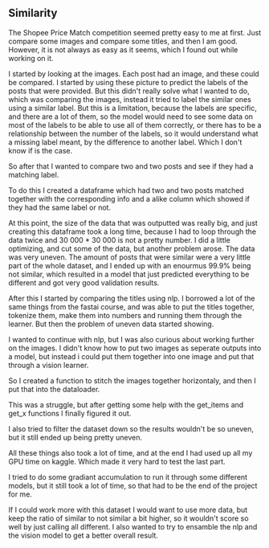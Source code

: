 ## Similarity

The Shopee Price Match competition seemed pretty easy to me at first. Just compare some images and compare some titles, and then I am good. However, it is not always as easy as it seems, which I found out while working on it.

I started by looking at the images. Each post had an image, and these could be compared. I started by using these picture to predict the labels of the posts that were provided. But this didn't really solve what I wanted to do, which was comparing the images, instead it tried to label the similar ones using a similar label. But this is a limitation, because the labels are specific, and there are a lot of them, so the model would need to see some data on most of the labels to be able to use all of them correctly, or there has to be a relationship between the number of the labels, so it would understand what a missing label meant, by the difference to another label. Which I don't know if is the case.

So after that I wanted to compare two and two posts and see if they had a matching label.

To do this I created a dataframe which had two and two posts matched together with the corresponding info and a alike column which showed if they had the same label or not.

At this point, the size of the data that was outputted was really big, and just creating this dataframe took a long time, because I had to loop through the data twice and 30 000 * 30 000 is not a pretty number. I did a little optimizing, and cut some of the data, but another problem arose. The data was very uneven. The amount of posts that were similar were a very little part of the whole dataset, and I ended up with an enourmus 99.9% being not similar, which resulted in a model that just predicted everything to be different and got very good validation results.

After this I started by comparing the titles using nlp. I borrowed a lot of the same things from the fastai course, and was able to put the titles together, tokenize them, make them into numbers and running them through the learner. But then the problem of uneven data started showing.

I wanted to continue with nlp, but I was also curious about working further on the images. I didn't know how to put two images as seperate outputs into a model, but instead i could put them together into one image and put that through a vision learner.

So I created a function to stitch the images together horizontaly, and then I put that into the dataloader.

This was a struggle, but after getting some help with the get_items and get_x functions I finally figured it out.

I also tried to filter the dataset down so the results wouldn't be so uneven, but it still ended up being pretty uneven.

All these things also took a lot of time, and at the end I had used up all my GPU time on kaggle. Which made it very hard to test the last part.

I tried to do some gradiant accumulation to run it through some different models, but it still took a lot of time, so that had to be the end of the project for me.

If I could work more with this dataset I would want to use more data, but keep the ratio of similar to not similar a bit higher, so it wouldn't score so well by just calling all different. I also wanted to try to ensamble the nlp and the vision model to get a better overall result.